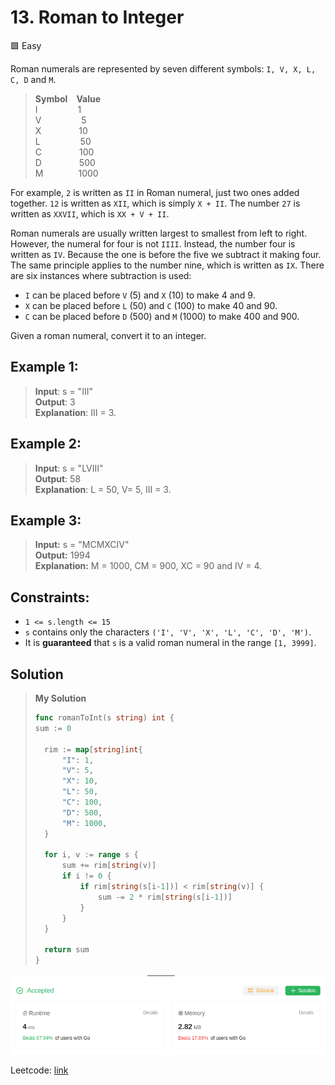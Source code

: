 # 13. Roman to Integer
🟩 Easy

Roman numerals are represented by seven different symbols: `I, V, X, L, C, D` and `M`.

> **Symbol**&emsp;**Value**\
> I &emsp;&emsp;&emsp;&emsp; 1\
> V &emsp;&emsp;&emsp;&emsp; 5\
> X &emsp;&emsp;&emsp;&emsp;10\
> L &emsp;&emsp;&emsp;&emsp; 50\
> C &emsp;&emsp;&emsp;&emsp;100\
> D &emsp;&emsp;&emsp;&emsp;500\
> M&emsp;&emsp;&emsp;&emsp;1000

For example, `2` is written as `II` in Roman numeral, just two ones added together. `12` is written as `XII`, which is simply `X + II`. The number `27` is written as `XXVII`, which is `XX + V + II`.

Roman numerals are usually written largest to smallest from left to right. However, the numeral for four is not `IIII`. Instead, the number four is written as `IV`. Because the one is before the five we subtract it making four. The same principle applies to the number nine, which is written as `IX`. There are six instances where subtraction is used:

* `I` can be placed before `V` (5) and `X` (10) to make 4 and 9. 
* `X` can be placed before `L` (50) and `C` (100) to make 40 and 90. 
* `C` can be placed before `D` (500) and `M` (1000) to make 400 and 900.

Given a roman numeral, convert it to an integer.

## Example 1:
> **Input**: s = "III" \
> **Output**: 3 \
> **Explanation**: III = 3.

## Example 2:
> **Input**: s = "LVIII" \
> **Output**: 58 \
> **Explanation**: L = 50, V= 5, III = 3. 

## Example 3:
> **Input:** s = "MCMXCIV" \
> **Output:** 1994 \
> **Explanation:** M = 1000, CM = 900, XC = 90 and IV = 4.

## Constraints:
* `1 <= s.length <= 15`
* `s` contains only the characters `('I', 'V', 'X', 'L', 'C', 'D', 'M')`.
* It is **guaranteed** that `s` is a valid roman numeral in the range `[1, 3999]`.

## Solution
> **My Solution**
> ```go
> func romanToInt(s string) int {
> sum := 0
> 
> 	rim := map[string]int{
> 		"I": 1,
> 		"V": 5,
> 		"X": 10,
> 		"L": 50,
> 		"C": 100,
> 		"D": 500,
> 		"M": 1000,
> 	}
> 
> 	for i, v := range s {
> 		sum += rim[string(v)]
> 		if i != 0 {
> 			if rim[string(s[i-1])] < rim[string(v)] {
> 				sum -= 2 * rim[string(s[i-1])]
> 			}
> 		}
> 	}
> 
> 	return sum
> }
> ```

![result](13.png)

Leetcode: [link](https://leetcode.com/problems/roman-to-integer/description/)